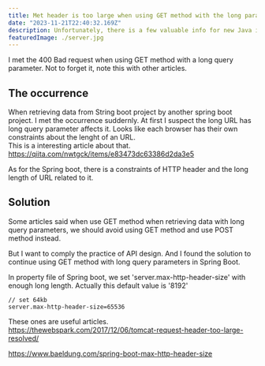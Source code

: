 ```yaml
---
title: Met header is too large when using GET method with the long parameter.
date: "2023-11-21T22:40:32.169Z"
description: Unfortunately, there is a few valuable info for new Java in Japanese. So sometimes I confused how to write the Java considering what is the modern writing. So not to confuse, I will write this article.
featuredImage: ./server.jpg
---
```


I met the 400 Bad request when using GET method with a long query parameter. Not to forget it, note this with other articles.

## The occurrence
When retrieving data from String boot project by another spring boot project. I met the occurrence suddernly. At first I suspect the long URL has long query parameter affects it. Looks like each browser has their own constraints about the lenght of an URL.  
This is a interesting article about that.
https://qiita.com/nwtgck/items/e83473dc63386d2da3e5

As for the Spring boot, there is a constraints of HTTP header and the long length of URL related to it.

## Solution

Some articles said when use GET method when retrieving data with long query parameters, we should avoid using GET method and use POST method instead.  

But I want to comply the practice of API design. And I found the solution to continue using GET method with long query parameters in Spring Boot.

In property file of Spring boot, we set 'server.max-http-header-size' with enough long length. Actually this default value is '8192'

```property
// set 64kb
server.max-http-header-size=65536
```

These ones are useful articles.
https://thewebspark.com/2017/12/06/tomcat-request-header-too-large-resolved/

https://www.baeldung.com/spring-boot-max-http-header-size
